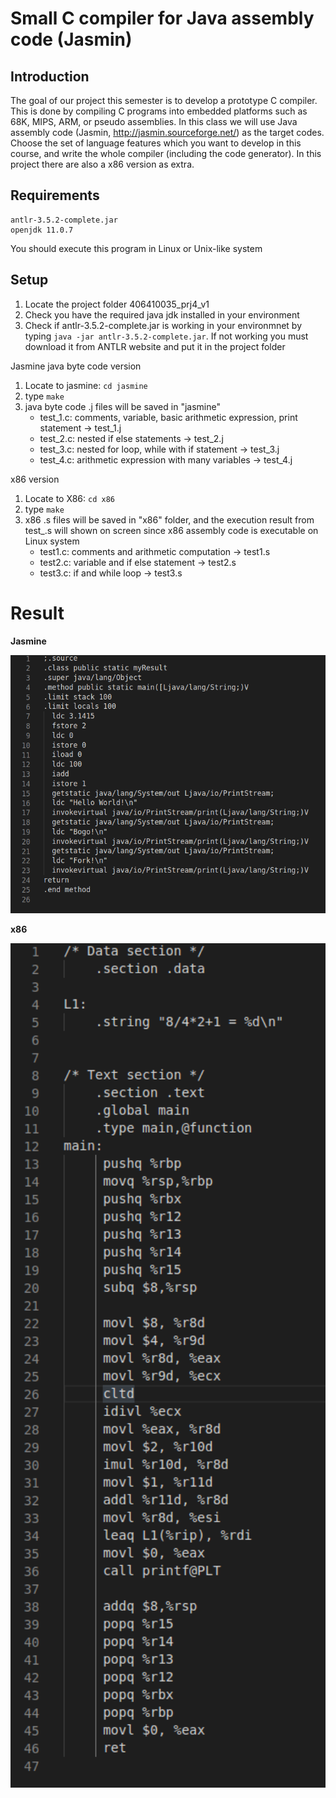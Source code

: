 Small C compiler for Java assembly code (Jasmin)
==

## Introduction

The goal of our project this semester is to develop a prototype C compiler. This is done by compiling C programs into embedded platforms such as 68K, MIPS, ARM, or pseudo assemblies. In this class we will use Java assembly code (Jasmin,
http://jasmin.sourceforge.net/) as the target codes. Choose the set of language features which you want to develop in this course, and write the whole compiler (including the code generator). In this project there are also a x86 version as extra.

## Requirements

```
antlr-3.5.2-complete.jar
openjdk 11.0.7
```

You should execute this program in Linux or Unix-like system

## Setup

1. Locate the project folder 406410035_prj4_v1
2. Check you have the required java jdk installed in your environment
3. Check if antlr-3.5.2-complete.jar is working in your environmnet by typing `java -jar antlr-3.5.2-complete.jar`. If not working you must download it from ANTLR website and put it in the project folder

Jasmine java byte code version
1. Locate to jasmine: `cd jasmine`
2. type `make`
3. java byte code .j files will be saved in "jasmine"
    * test_1.c: comments, variable, basic arithmetic expression, print statement -> test_1.j
    * test_2.c: nested if else statements -> test_2.j
    * test_3.c: nested for loop, while with if statement -> test_3.j
    * test_4.c: arithmetic expression with many variables -> test_4.j


x86 version
1. Locate to X86: `cd x86`
4. type `make`
5. x86 .s files will be saved in "x86" folder, and the execution result from test_.s will shown on screen since x86 assembly code is executable on Linux system
    * test1.c: comments and arithmetic computation -> test1.s
    * test2.c: variable and if else statement -> test2.s
    * test3.c: if and while loop -> test3.s

# Result

**Jasmine**

<img src="./image/jasmine.png" width=600>

**x86**

<img src="./image/x86.png" width=600>


